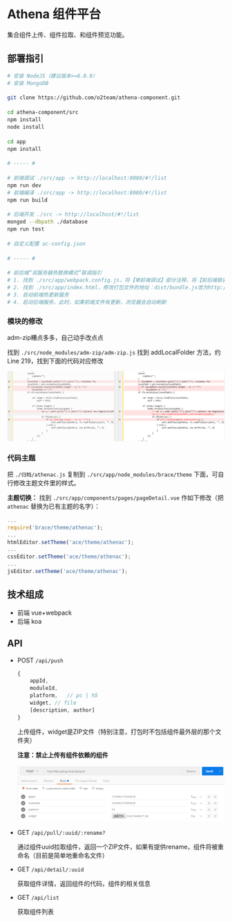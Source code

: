 # Athena 组件平台

集合组件上传、组件拉取、和组件预览功能。

## 部署指引

``` bash
# 安装 NodeJS（建议版本>=6.0.0）
# 安装 MongoDB

git clone https://github.com/o2team/athena-component.git

cd athena-component/src
npm install
node install

cd app
npm install

# ----- #

# 前端调试 ./src/app -> http://localhost:8080/#!/list
npm run dev
# 前端编译 ./src/app -> http://localhost:8080/#!/list
npm run build

# 后端开发 ./src -> http://localhost/#!/list
mongod --dbpath ./database
npm run test

# 自定义配置 ac-config.json

# ----- #

# 前后端“双服务器热替换模式”联调指引
# 1. 找到 ./src/app/webpack.config.js，将【单前端调试】部分注释，将【前后端联调】部分取消注释
# 2. 找到 ./src/app/index.html，修改打包文件的地址：dist/bundle.js改为http://localhost:8080/dist/bundle.js
# 3. 启动前端热更新服务
# 4. 启动后端服务，此时，如果前端文件有更新，浏览器会自动刷新
```

### 模块的修改

adm-zip糟点多多，自己动手改点点

找到 `./src/node_modules/adm-zip/adm-zip.js`
找到 addLocalFolder 方法，约 Line 219，找到下面的代码对应修改

![fix-adm-zip-add-folder](fix-adm-zip-add-folder.png)

### 代码主题

把 `./归档/athenac.js` 复制到 `./src/app/node_modules/brace/theme` 下面，可自行修改主题文件里的样式。

**主题切换：** 找到 `./src/app/components/pages/pageDetail.vue` 作如下修改（把 `athenac` 替换为已有主题的名字）：

``` javascript
...
require('brace/theme/athenac');
...
htmlEditor.setTheme('ace/theme/athenac');
...
cssEditor.setTheme('ace/theme/athenac');
...
jsEditor.setTheme('ace/theme/athenac');
```

## 技术组成

- 前端 vue+webpack
- 后端 koa

## API

- POST `/api/push`

	``` javascript
	{
		appId, 
		moduleId, 
		platform,	// pc | h5
		widget,	// file
		[description, author]
	}
	```

    上传组件，widget是ZIP文件（特别注意，打包时不包括组件最外层的那个文件夹）

    **注意：禁止上传有组件依赖的组件**

    ![test-push](test-push.png)

- GET `/api/pull/:uuid/:rename?`

    通过组件uuid拉取组件，返回一个ZIP文件，如果有提供rename，组件将被重命名（目前是简单地重命名文件）

- GET `/api/detail/:uuid`
    
    获取组件详情，返回组件的代码，组件的相关信息

- GET `/api/list`
    
    获取组件列表
